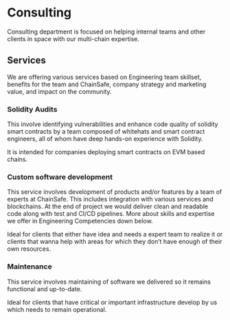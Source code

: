 # Consulting

Consulting department is focused on helping internal teams and other clients in space with our multi-chain expertise.

## Services

We are offering various services based on Engineering team skillset, benefits for the team and ChainSafe,
company strategy and marketing value, and impact on the community.

### Solidity Audits

This involve identifying vulnerabilities and enhance code quality of solidity smart contracts by a team composed of whitehats and smart contract engineers, all of whom have deep hands-on experience with Solidity.

It is intended for companies deploying smart contracts on EVM based chains.

### Custom software development

This service involves development of products and/or features by a team of experts at ChainSafe. This includes integration with various services and blockchains. At the end of project we would deliver clean and readable code along with test and CI/CD pipelines. More about skills and expertise we offer in Engineering Competencies down below.

Ideal for clients that either have idea and needs a expert team to realize it or clients that wanna help with areas for which they don’t have enough of their own resources.

### Maintenance

This service involves maintaining of software we delivered so it remains functional and up-to-date.

Ideal for clients that have critical or important infrastructure develop by us which needs to remain operational.